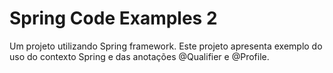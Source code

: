 # Spring Code Examples 2

Um projeto utilizando Spring framework. Este projeto apresenta exemplo do uso do contexto Spring e das anotações @Qualifier e @Profile. 
